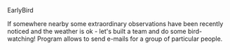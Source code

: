 EarlyBird

If somewhere nearby some extraordinary observations have been recently noticed and the weather is ok - let's built a team and do some bird-watching!
Program allows to send e-mails for a group of particular people.